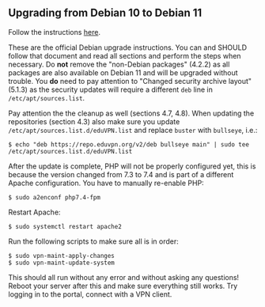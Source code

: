 ## Upgrading from Debian 10 to Debian 11

Follow the instructions 
[here](https://www.debian.org/releases/bullseye/amd64/release-notes/ch-upgrading.en.html). 

These are the official Debian upgrade instructions. You can and SHOULD follow 
that document and read all sections and perform the steps when necessary. Do 
**not** remove the "non-Debian packages" (4.2.2) as all packages are also 
available on Debian 11 and will be upgraded without trouble. You **do** need to
pay attention to "Changed security archive layout" (5.1.3) as the security 
updates will require a different `deb` line in `/etc/apt/sources.list`.

Pay attention the the cleanup as well (sections 4.7, 4.8). When updating the 
repositories (section 4.3) also make sure you update 
`/etc/apt/sources.list.d/eduVPN.list` and replace `buster` with `bullseye`, 
i.e.:

    $ echo "deb https://repo.eduvpn.org/v2/deb bullseye main" | sudo tee /etc/apt/sources.list.d/eduVPN.list

After the update is complete, PHP will not be properly configured yet, this is 
because the version changed from 7.3 to 7.4 and is part of a different Apache
configuration. You have to manually re-enable PHP:

    $ sudo a2enconf php7.4-fpm

Restart Apache:

    $ sudo systemctl restart apache2

Run the following scripts to make sure all is in order:

    $ sudo vpn-maint-apply-changes
    $ sudo vpn-maint-update-system

This should all run without any error and without asking any questions! Reboot 
your server after this and make sure everything still works. Try logging in to 
the portal, connect with a VPN client.
